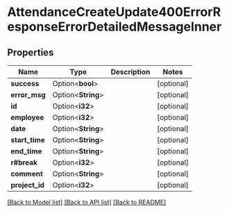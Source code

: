 # AttendanceCreateUpdate400ErrorResponseErrorDetailedMessageInner

## Properties

Name | Type | Description | Notes
------------ | ------------- | ------------- | -------------
**success** | Option<**bool**> |  | [optional]
**error_msg** | Option<**String**> |  | [optional]
**id** | Option<**i32**> |  | [optional]
**employee** | Option<**i32**> |  | [optional]
**date** | Option<**String**> |  | [optional]
**start_time** | Option<**String**> |  | [optional]
**end_time** | Option<**String**> |  | [optional]
**r#break** | Option<**i32**> |  | [optional]
**comment** | Option<**String**> |  | [optional]
**project_id** | Option<**i32**> |  | [optional]

[[Back to Model list]](../README.md#documentation-for-models) [[Back to API list]](../README.md#documentation-for-api-endpoints) [[Back to README]](../README.md)


